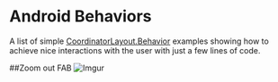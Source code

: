 # Android Behaviors
A list of simple [CoordinatorLayout.Behavior](https://developer.android.com/reference/android/support/design/widget/CoordinatorLayout.Behavior) examples showing how to achieve nice interactions with the user with just a few lines of code.

##Zoom out FAB
![Imgur](https://i.imgur.com/oQAybTm.gifv "Zoom Out FAB")